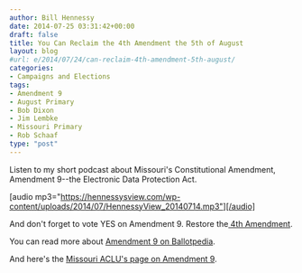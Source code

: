 ```yaml
---
author: Bill Hennessy
date: 2014-07-25 03:31:42+00:00
draft: false
title: You Can Reclaim the 4th Amendment the 5th of August
layout: blog
#url: e/2014/07/24/can-reclaim-4th-amendment-5th-august/
categories:
- Campaigns and Elections
tags:
- Amendment 9
- August Primary
- Bob Dixon
- Jim Lembke
- Missouri Primary
- Rob Schaaf
type: "post"
---
```


Listen to my short podcast about Missouri's Constitutional Amendment, Amendment 9--the Electronic Data Protection Act.

[audio mp3="https://hennessysview.com/wp-content/uploads/2014/07/HennessyView_20140714.mp3"][/audio]

And don't forget to vote YES on Amendment 9. Restore the[ 4th Amendment](https://en.wikipedia.org/wiki/Fourth_Amendment_to_the_United_States_Constitution).

You can read more about [Amendment 9 on Ballotpedia](https://ballotpedia.org/Missouri_Electronic_Data_Protection,_Amendment_9_(August_2014)).

And here's the [Missouri ACLU's page on Amendment 9](https://www.aclu.org/secure/mo-vote-yes-on-9).
